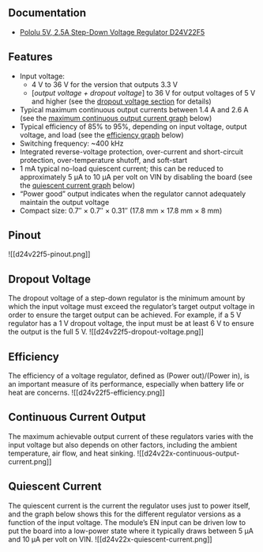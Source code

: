 ## Documentation
- [Pololu 5V, 2.5A Step-Down Voltage Regulator D24V22F5](https://www.pololu.com/product/2858)
## Features
- Input voltage:
    - 4 V to 36 V for the version that outputs 3.3 V
    - \[_output voltage + dropout voltage_\] to 36 V for output voltages of 5 V and higher (see the [dropout voltage section](https://www.pololu.com/product/2858#dropout) for details) 
- Typical maximum continuous output currents between 1.4 A and 2.6 A (see the [maximum continuous output current graph](https://www.pololu.com/product/2858#maxcurrent) below)
- Typical efficiency of 85% to 95%, depending on input voltage, output voltage, and load (see the [efficiency graph](https://www.pololu.com/product/2858#efficiency) below)
- Switching frequency: ~400 kHz
- Integrated reverse-voltage protection, over-current and short-circuit protection, over-temperature shutoff, and soft-start
- 1 mA typical no-load quiescent current; this can be reduced to approximately 5 µA to 10 µA per volt on VIN by disabling the board (see the [quiescent current graph](https://www.pololu.com/product/2858#quiescent) below)
- “Power good” output indicates when the regulator cannot adequately maintain the output voltage
- Compact size: 0.7″ × 0.7″ × 0.31″ (17.8 mm × 17.8 mm × 8 mm)
## Pinout
![[d24v22f5-pinout.png]]

## Dropout Voltage
The dropout voltage of a step-down regulator is the minimum amount by which the input voltage must exceed the regulator’s target output voltage in order to ensure the target output can be achieved. For example, if a 5 V regulator has a 1 V dropout voltage, the input must be at least 6 V to ensure the output is the full 5 V.
![[d24v22f5-dropout-voltage.png]]
## Efficiency
The efficiency of a voltage regulator, defined as (Power out)/(Power in), is an important measure of its performance, especially when battery life or heat are concerns.
![[d24v22f5-efficiency.png]]
## Continuous Current Output
The maximum achievable output current of these regulators varies with the input voltage but also depends on other factors, including the ambient temperature, air flow, and heat sinking.
![[d24v22x-continuous-output-current.png]]
## Quiescent Current
The quiescent current is the current the regulator uses just to power itself, and the graph below shows this for the different regulator versions as a function of the input voltage. The module’s EN input can be driven low to put the board into a low-power state where it typically draws between 5 µA and 10 µA per volt on VIN.
![[d24v22x-quiescent-current.png]]
